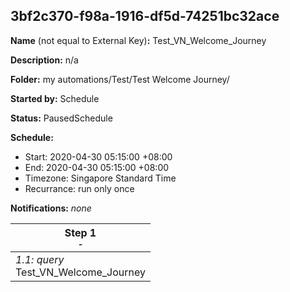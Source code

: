 ## 3bf2c370-f98a-1916-df5d-74251bc32ace

**Name** (not equal to External Key)**:** Test_VN_Welcome_Journey

**Description:** n/a

**Folder:** my automations/Test/Test Welcome Journey/

**Started by:** Schedule

**Status:** PausedSchedule

**Schedule:**

* Start: 2020-04-30 05:15:00 +08:00
* End: 2020-04-30 05:15:00 +08:00
* Timezone: Singapore Standard Time
* Recurrance: run only once

**Notifications:** _none_


| Step 1<br>_<small>-</small>_ |
| --- |
| _1.1: query_<br>Test_VN_Welcome_Journey |
